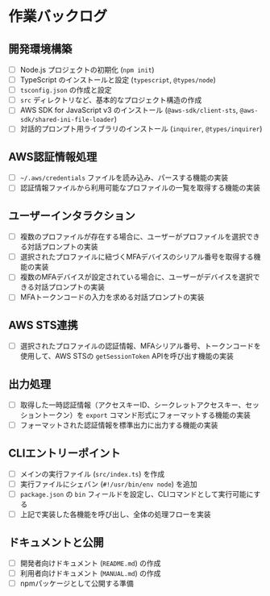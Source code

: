 # 作業バックログ

## 開発環境構築

- [ ] Node.js プロジェクトの初期化 (`npm init`)
- [ ] TypeScript のインストールと設定 (`typescript`, `@types/node`)
- [ ] `tsconfig.json` の作成と設定
- [ ] `src` ディレクトリなど、基本的なプロジェクト構造の作成
- [ ] AWS SDK for JavaScript v3 のインストール (`@aws-sdk/client-sts`, `@aws-sdk/shared-ini-file-loader`)
- [ ] 対話的プロンプト用ライブラリのインストール (`inquirer`, `@types/inquirer`)

## AWS認証情報処理

- [ ] `~/.aws/credentials` ファイルを読み込み、パースする機能の実装
- [ ] 認証情報ファイルから利用可能なプロファイルの一覧を取得する機能の実装

## ユーザーインタラクション

- [ ] 複数のプロファイルが存在する場合に、ユーザーがプロファイルを選択できる対話プロンプトの実装
- [ ] 選択されたプロファイルに紐づくMFAデバイスのシリアル番号を取得する機能の実装
- [ ] 複数のMFAデバイスが設定されている場合に、ユーザーがデバイスを選択できる対話プロンプトの実装
- [ ] MFAトークンコードの入力を求める対話プロンプトの実装

## AWS STS連携

- [ ] 選択されたプロファイルの認証情報、MFAシリアル番号、トークンコードを使用して、AWS STSの `getSessionToken` APIを呼び出す機能の実装

## 出力処理

- [ ] 取得した一時認証情報（アクセスキーID、シークレットアクセスキー、セッショントークン）を `export` コマンド形式にフォーマットする機能の実装
- [ ] フォーマットされた認証情報を標準出力に出力する機能の実装

## CLIエントリーポイント

- [ ] メインの実行ファイル (`src/index.ts`) を作成
- [ ] 実行ファイルにシェバン (`#!/usr/bin/env node`) を追加
- [ ] `package.json` の `bin` フィールドを設定し、CLIコマンドとして実行可能にする
- [ ] 上記で実装した各機能を呼び出し、全体の処理フローを実装

## ドキュメントと公開

- [ ] 開発者向けドキュメント (`README.md`) の作成
- [ ] 利用者向けドキュメント (`MANUAL.md`) の作成
- [ ] npmパッケージとして公開する準備
